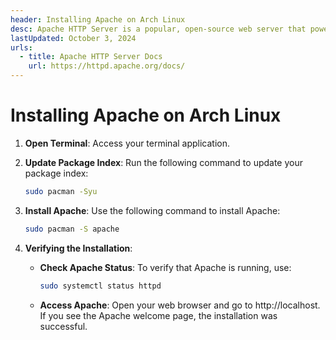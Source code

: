 ```yaml
---
header: Installing Apache on Arch Linux
desc: Apache HTTP Server is a popular, open-source web server that powers websites and applications by serving HTTP requests.
lastUpdated: October 3, 2024
urls:
  - title: Apache HTTP Server Docs
    url: https://httpd.apache.org/docs/
---
```


# Installing Apache on Arch Linux

1. **Open Terminal**: Access your terminal application.

2. **Update Package Index**: Run the following command to update your package index:

   ```bash
   sudo pacman -Syu
   ```

3. **Install Apache**: Use the following command to install Apache:

   ```bash
   sudo pacman -S apache
   ```

4. **Verifying the Installation**:
   - **Check Apache Status**: To verify that Apache is running, use:
     ```bash
     sudo systemctl status httpd
     ```
   - **Access Apache**: Open your web browser and go to http://localhost. If you see the Apache welcome page, the installation was successful.